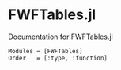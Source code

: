 # FWFTables.jl

Documentation for FWFTables.jl

```@autodocs
Modules = [FWFTables]
Order   = [:type, :function]
```
